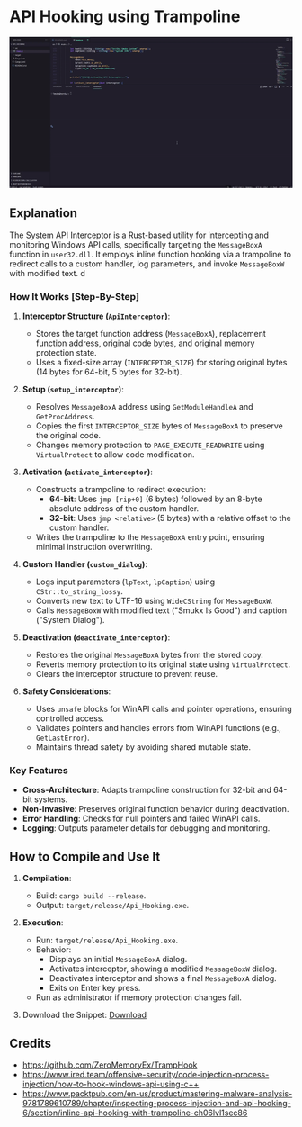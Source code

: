 # API Hooking using Trampoline

![Demo](./demp.gif)

## Explanation
The System API Interceptor is a Rust-based utility for intercepting and monitoring Windows API calls, specifically targeting the `MessageBoxA` function in `user32.dll`. It employs inline function hooking via a trampoline to redirect calls to a custom handler, log parameters, and invoke `MessageBoxW` with modified text.
d
### How It Works [Step-By-Step]
1. **Interceptor Structure (`ApiInterceptor`)**:
   - Stores the target function address (`MessageBoxA`), replacement function address, original code bytes, and original memory protection state.
   - Uses a fixed-size array (`INTERCEPTOR_SIZE`) for storing original bytes (14 bytes for 64-bit, 5 bytes for 32-bit).

2. **Setup (`setup_interceptor`)**:
   - Resolves `MessageBoxA` address using `GetModuleHandleA` and `GetProcAddress`.
   - Copies the first `INTERCEPTOR_SIZE` bytes of `MessageBoxA` to preserve the original code.
   - Changes memory protection to `PAGE_EXECUTE_READWRITE` using `VirtualProtect` to allow code modification.

3. **Activation (`activate_interceptor`)**:
   - Constructs a trampoline to redirect execution:
     - **64-bit**: Uses `jmp [rip+0]` (6 bytes) followed by an 8-byte absolute address of the custom handler.
     - **32-bit**: Uses `jmp <relative>` (5 bytes) with a relative offset to the custom handler.
   - Writes the trampoline to the `MessageBoxA` entry point, ensuring minimal instruction overwriting.

4. **Custom Handler (`custom_dialog`)**:
   - Logs input parameters (`lpText`, `lpCaption`) using `CStr::to_string_lossy`.
   - Converts new text to UTF-16 using `WideCString` for `MessageBoxW`.
   - Calls `MessageBoxW` with modified text ("Smukx Is Good") and caption ("System Dialog").

5. **Deactivation (`deactivate_interceptor`)**:
   - Restores the original `MessageBoxA` bytes from the stored copy.
   - Reverts memory protection to its original state using `VirtualProtect`.
   - Clears the interceptor structure to prevent reuse.

6. **Safety Considerations**:
   - Uses `unsafe` blocks for WinAPI calls and pointer operations, ensuring controlled access.
   - Validates pointers and handles errors from WinAPI functions (e.g., `GetLastError`).
   - Maintains thread safety by avoiding shared mutable state.

### Key Features
- **Cross-Architecture**: Adapts trampoline construction for 32-bit and 64-bit systems.
- **Non-Invasive**: Preserves original function behavior during deactivation.
- **Error Handling**: Checks for null pointers and failed WinAPI calls.
- **Logging**: Outputs parameter details for debugging and monitoring.

## How to Compile and Use It

1. **Compilation**:
   - Build: `cargo build --release`.
   - Output: `target/release/Api_Hooking.exe`.

2. **Execution**:
   - Run: `target/release/Api_Hooking.exe`.
   - Behavior:
     - Displays an initial `MessageBoxA` dialog.
     - Activates interceptor, showing a modified `MessageBoxW` dialog.
     - Deactivates interceptor and shows a final `MessageBoxA` dialog.
     - Exits on Enter key press.
   - Run as administrator if memory protection changes fail.

3. Download the Snippet: [Download](https://download.5mukx.site/#/home?url=https://github.com/Whitecat18/Rust-for-Malware-Development/tree/main/Api_Hooking)

## Credits

- https://github.com/ZeroMemoryEx/TrampHook
- https://www.ired.team/offensive-security/code-injection-process-injection/how-to-hook-windows-api-using-c++
- https://www.packtpub.com/en-us/product/mastering-malware-analysis-9781789610789/chapter/inspecting-process-injection-and-api-hooking-6/section/inline-api-hooking-with-trampoline-ch06lvl1sec86


